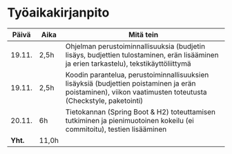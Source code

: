 # Työaikakirjanpito

**Päivä** | **Aika** | **Mitä tein** 
------------ | ------------- | -------------
19.11. | 2,5h | Ohjelman perustoiminnallisuuksia (budjetin lisäys, budjettien tulostaminen, erän lisääminen ja erien tarkastelu), tekstikäyttöliittymä
19.11. | 2,5h | Koodin parantelua, perustoiminnallisuuksien lisäyksiä (budjettien poistaminen ja erän poistaminen), viikon vaatimusten toteutusta (Checkstyle, paketointi)
20.11. | 6h | Tietokannan (Spring Boot & H2) toteuttamisen tutkiminen ja pienimuotoinen kokeilu (ei commitoitu), testien lisääminen
**Yht.** | 11,0h |
